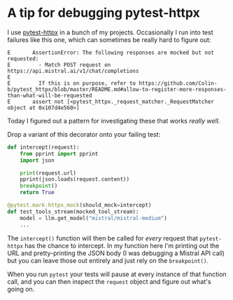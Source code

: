 # A tip for debugging pytest-httpx

I use [pytest-httpx](https://colin-b.github.io/pytest_httpx/) in a bunch of my projects. Occasionally I run into test failures like this one, which can sometimes be really hard to figure out:

```
E       AssertionError: The following responses are mocked but not requested:
E         - Match POST request on https://api.mistral.ai/v1/chat/completions
E         
E         If this is on purpose, refer to https://github.com/Colin-b/pytest_httpx/blob/master/README.md#allow-to-register-more-responses-than-what-will-be-requested
E       assert not [<pytest_httpx._request_matcher._RequestMatcher object at 0x107d4e560>]
```
Today I figured out a pattern for investigating these that works *really well*.

Drop a variant of this decorator onto your failing test:

```python
def intercept(request):
    from pprint import pprint
    import json

    print(request.url)
    pprint(json.loads(request.content))
    breakpoint()
    return True

@pytest.mark.httpx_mock(should_mock=intercept)
def test_tools_stream(mocked_tool_stream):
    model = llm.get_model("mistral/mistral-medium")
    ...
```
The `intercept()` function will then be called for _every_ request that `pytest-httpx` has the chance to intercept. In my function here I'm printing out the URL and pretty-printing the JSON body (I was debugging a Mistral API call) but you can leave those out entirely and just rely on the `breakpoint()`.

When you run `pytest` your tests will pause at every instance of that function call, and you can then inspect the `request` object and figure out what's going on.
